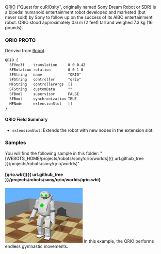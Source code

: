 [QRIO](https://en.wikipedia.org/wiki/QRIO) ("Quest for cuRIOsity", originally named Sony Dream Robot or SDR) is a bipedal humanoid entertainment robot developed and marketed (but never sold) by Sony to follow up on the success of its AIBO entertainment robot.
QRIO stood approximately 0.6 m (2 feet) tall and weighed 7.3 kg (16 pounds).

### QRIO PROTO

Derived from [Robot](https://cyberbotics.com/doc/reference/robot).

```
QRIO {
  SFVec3f    translation     0 0 0.42
  SFRotation rotation        0 0 1 0
  SFString   name            "QRIO"
  SFString   controller      "qrio"
  MFString   controllerArgs  []
  SFString   customData      ""
  SFBool     supervisor      FALSE
  SFBool     synchronization TRUE
  MFNode     extensionSlot   []
}
```

#### QRIO Field Summary

- `extensionSlot`: Extends the robot with new nodes in the extension slot.

### Samples

You will find the following sample in this folder: "[WEBOTS\_HOME/projects/robots/sony/qrio/worlds]({{ url.github_tree }}/projects/robots/sony/qrio/worlds)".

#### [qrio.wbt]({{ url.github_tree }}/projects/robots/sony/qrio/worlds/qrio.wbt)

![qrio.wbt.png](images/qrio/qrio.wbt.thumbnail.jpg) In this example, the QRIO performs endless gymnastic movements.
